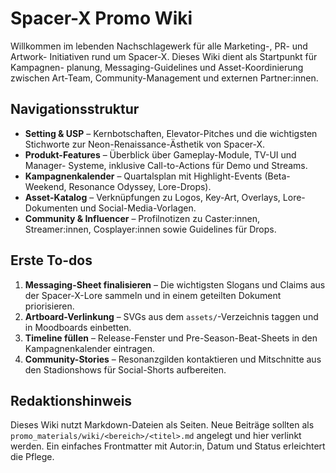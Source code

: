 # Spacer-X Promo Wiki

Willkommen im lebenden Nachschlagewerk für alle Marketing-, PR- und Artwork-
Initiativen rund um Spacer-X. Dieses Wiki dient als Startpunkt für Kampagnen-
planung, Messaging-Guidelines und Asset-Koordinierung zwischen Art-Team,
Community-Management und externen Partner:innen.

## Navigationsstruktur
- **Setting & USP** – Kernbotschaften, Elevator-Pitches und die wichtigsten
  Stichworte zur Neon-Renaissance-Ästhetik von Spacer-X.
- **Produkt-Features** – Überblick über Gameplay-Module, TV-UI und Manager-
  Systeme, inklusive Call-to-Actions für Demo und Streams.
- **Kampagnenkalender** – Quartalsplan mit Highlight-Events (Beta-Weekend,
  Resonance Odyssey, Lore-Drops).
- **Asset-Katalog** – Verknüpfungen zu Logos, Key-Art, Overlays, Lore-Dokumenten
  und Social-Media-Vorlagen.
- **Community & Influencer** – Profilnotizen zu Caster:innen, Streamer:innen,
  Cosplayer:innen sowie Guidelines für Drops.

## Erste To-dos
1. **Messaging-Sheet finalisieren** – Die wichtigsten Slogans und Claims aus der
   Spacer-X-Lore sammeln und in einem geteilten Dokument priorisieren.
2. **Artboard-Verlinkung** – SVGs aus dem `assets/`-Verzeichnis taggen und in
   Moodboards einbetten.
3. **Timeline füllen** – Release-Fenster und Pre-Season-Beat-Sheets in den
   Kampagnenkalender eintragen.
4. **Community-Stories** – Resonanzgilden kontaktieren und Mitschnitte aus den
   Stadionshows für Social-Shorts aufbereiten.

## Redaktionshinweis
Dieses Wiki nutzt Markdown-Dateien als Seiten. Neue Beiträge sollten als
`promo_materials/wiki/<bereich>/<titel>.md` angelegt und hier verlinkt werden.
Ein einfaches Frontmatter mit Autor:in, Datum und Status erleichtert die Pflege.
